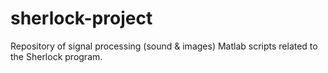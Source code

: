 # sherlock-project
Repository of signal processing (sound &amp; images) Matlab scripts related to the Sherlock program.
